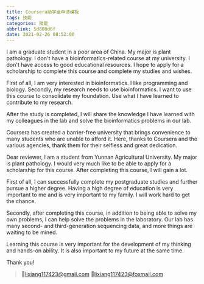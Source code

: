 ```yaml
---
title: Coursera助学金申请模板
tags: 技能
categories: 技能
abbrlink: 5d800d6f
date: 2021-02-26 08:52:00
---
```


I am a graduate student in a poor area of China. My major is plant pathology. <!-- more -->I don't have a bioinformatics-related course at my university. I don't have access to good educational resources. I hope to apply for a scholarship to complete this course and complete my studies and wishes.

First of all, I am very interested in bioinformatics. I like programming and biology. Secondly, my research needs to use bioinformatics. I want to use this course to consolidate my foundation. Use what I have learned to contribute to my research.

After the study is completed, I will share the knowledge I have learned with my colleagues in the lab and solve the bioinformatics problems in our lab.

Coursera has created a barrier-free university that brings convenience to many students who are unable to afford it. Here, thanks to Coursera and the various agencies, thank them for their selfless and great dedication.

 

 

Dear reviewer, I am a student from Yunnan Agricultural University. My major is plant pathology. I would very much like to be able to apply for a scholarship for this course. After completing this course, I will gain a lot.

First of all, I can successfully complete my postgraduate studies and further pursue a higher degree. Having a high degree of education is very important to me and is very important to my family. I will work hard to get the chance.

Secondly, after completing this course, in addition to being able to solve my own problems, I can help solve the problems in the laboratory. Our lab has many second- and third-generation sequencing data, and more things are waiting to be mined.

Learning this course is very important for the development of my thinking and hands-on ability. It is also important to my future at the same time.

Thank you!

>💌lixiang117423@gmail.com
>💌lixiang117423@foxmail.com